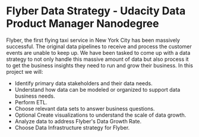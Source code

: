 # Flyber Data Strategy - Udacity Data Product Manager Nanodegree

Flyber, the first flying taxi service in New York City has been massively successful. The original data pipelines to receive and process the customer events are unable to keep up. We have been tasked to come up with a data strategy to not only handle this massive amount of data but also process it to get the business insights they need to run and grow their business.
In this project we will:

* Identify primary data stakeholders and their data needs.
* Understand how data can be modeled or organized to support data business needs.
* Perform ETL.
* Choose relevant data sets to answer business questions.
* Optional Create visualizations to understand the scale of data growth.
* Analyze data to address Flyber's Data Growth Rate.
* Choose Data Infrastructure strategy for Flyber.
